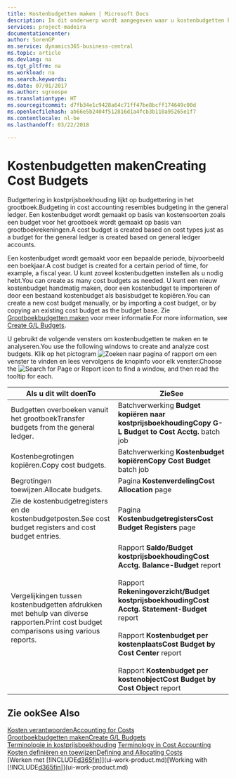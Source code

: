 ```yaml
---
title: Kostenbudgetten maken | Microsoft Docs
description: In dit onderwerp wordt aangegeven waar u kostenbudgetten kunt maken en analyseren.
services: project-madeira
documentationcenter: 
author: SorenGP
ms.service: dynamics365-business-central
ms.topic: article
ms.devlang: na
ms.tgt_pltfrm: na
ms.workload: na
ms.search.keywords: 
ms.date: 07/01/2017
ms.author: sgroespe
ms.translationtype: HT
ms.sourcegitcommit: d7fb34e1c9428a64c71ff47be8bcff174649c00d
ms.openlocfilehash: ab66e5b2404f512816d1a4fcb3b110a95265e1f7
ms.contentlocale: nl-be
ms.lasthandoff: 03/22/2018

---
```

# <a name="creating-cost-budgets"></a><span data-ttu-id="f0baf-103">Kostenbudgetten maken</span><span class="sxs-lookup"><span data-stu-id="f0baf-103">Creating Cost Budgets</span></span>
<span data-ttu-id="f0baf-104">Budgettering in kostprijsboekhouding lijkt op budgettering in het grootboek.</span><span class="sxs-lookup"><span data-stu-id="f0baf-104">Budgeting in cost accounting resembles budgeting in the general ledger.</span></span> <span data-ttu-id="f0baf-105">Een kostenbudget wordt gemaakt op basis van kostensoorten zoals een budget voor het grootboek wordt gemaakt op basis van grootboekrekeningen.</span><span class="sxs-lookup"><span data-stu-id="f0baf-105">A cost budget is created based on cost types just as a budget for the general ledger is created based on general ledger accounts.</span></span>  

<span data-ttu-id="f0baf-106">Een kostenbudget wordt gemaakt voor een bepaalde periode, bijvoorbeeld een boekjaar.</span><span class="sxs-lookup"><span data-stu-id="f0baf-106">A cost budget is created for a certain period of time, for example, a fiscal year.</span></span> <span data-ttu-id="f0baf-107">U kunt zoveel kostenbudgetten instellen als u nodig hebt.</span><span class="sxs-lookup"><span data-stu-id="f0baf-107">You can create as many cost budgets as needed.</span></span> <span data-ttu-id="f0baf-108">U kunt een nieuw kostenbudget handmatig maken, door een kostenbudget te importeren of door een bestaand kostenbudget als basisbudget te kopiëren.</span><span class="sxs-lookup"><span data-stu-id="f0baf-108">You can create a new cost budget manually, or by importing a cost budget, or by copying an existing cost budget as the budget base.</span></span> <span data-ttu-id="f0baf-109">Zie [Grootboekbudgetten maken](finance-how-create-budgets.md) voor meer informatie.</span><span class="sxs-lookup"><span data-stu-id="f0baf-109">For more information, see [Create G/L Budgets](finance-how-create-budgets.md).</span></span>

<span data-ttu-id="f0baf-110">U gebruikt de volgende vensters om kostenbudgetten te maken en te analyseren.</span><span class="sxs-lookup"><span data-stu-id="f0baf-110">You use the following windows to create and analyze cost budgets.</span></span> <span data-ttu-id="f0baf-111">Klik op het pictogram ![Zoeken naar pagina of rapport](media/ui-search/search_small.png "pictogram Zoeken naar pagina of rapport") om een venster te vinden en lees vervolgens de knopinfo voor elk venster.</span><span class="sxs-lookup"><span data-stu-id="f0baf-111">Choose the ![Search for Page or Report](media/ui-search/search_small.png "Search for Page or Report icon") icon to find a window, and then read the tooltip for each.</span></span>

|<span data-ttu-id="f0baf-112">Als u dit wilt doen</span><span class="sxs-lookup"><span data-stu-id="f0baf-112">To</span></span>|<span data-ttu-id="f0baf-113">Zie</span><span class="sxs-lookup"><span data-stu-id="f0baf-113">See</span></span>|  
|--------|---------|  
|<span data-ttu-id="f0baf-114">Budgetten overboeken vanuit het grootboek</span><span class="sxs-lookup"><span data-stu-id="f0baf-114">Transfer budgets from the general ledger.</span></span>|<span data-ttu-id="f0baf-115">Batchverwerking **Budget kopiëren naar kostprijsboekhouding**</span><span class="sxs-lookup"><span data-stu-id="f0baf-115">**Copy G-L Budget to Cost Acctg.** batch job</span></span>|  
|<span data-ttu-id="f0baf-116">Kostenbegrotingen kopiëren.</span><span class="sxs-lookup"><span data-stu-id="f0baf-116">Copy cost budgets.</span></span>|<span data-ttu-id="f0baf-117">Batchverwerking **Kostenbudget kopiëren**</span><span class="sxs-lookup"><span data-stu-id="f0baf-117">**Copy Cost Budget** batch job</span></span>|  
|<span data-ttu-id="f0baf-118">Begrotingen toewijzen.</span><span class="sxs-lookup"><span data-stu-id="f0baf-118">Allocate budgets.</span></span>|<span data-ttu-id="f0baf-119">Pagina **Kostenverdeling**</span><span class="sxs-lookup"><span data-stu-id="f0baf-119">**Cost Allocation** page</span></span>|  
|<span data-ttu-id="f0baf-120">Zie de kostenbudgetregisters en de kostenbudgetposten.</span><span class="sxs-lookup"><span data-stu-id="f0baf-120">See cost budget registers and cost budget entries.</span></span>|<span data-ttu-id="f0baf-121">Pagina **Kostenbudgetregisters**</span><span class="sxs-lookup"><span data-stu-id="f0baf-121">**Cost Budget Registers** page</span></span>|  
|<span data-ttu-id="f0baf-122">Vergelijkingen tussen kostenbudgetten afdrukken met behulp van diverse rapporten.</span><span class="sxs-lookup"><span data-stu-id="f0baf-122">Print cost budget comparisons using various reports.</span></span>|<span data-ttu-id="f0baf-123">Rapport **Saldo/Budget kostprijsboekhouding**</span><span class="sxs-lookup"><span data-stu-id="f0baf-123">**Cost Acctg. Balance-Budget** report</span></span><br /><br /> <span data-ttu-id="f0baf-124">Rapport **Rekeningoverzicht/Budget kostprijsboekhouding**</span><span class="sxs-lookup"><span data-stu-id="f0baf-124">**Cost Acctg. Statement-Budget** report</span></span><br /><br /> <span data-ttu-id="f0baf-125">Rapport **Kostenbudget per kostenplaats**</span><span class="sxs-lookup"><span data-stu-id="f0baf-125">**Cost Budget by Cost Center** report</span></span><br /><br /> <span data-ttu-id="f0baf-126">Rapport **Kostenbudget per kostenobject**</span><span class="sxs-lookup"><span data-stu-id="f0baf-126">**Cost Budget by Cost Object** report</span></span>|  

## <a name="see-also"></a><span data-ttu-id="f0baf-127">Zie ook</span><span class="sxs-lookup"><span data-stu-id="f0baf-127">See Also</span></span>  
[<span data-ttu-id="f0baf-128">Kosten verantwoorden</span><span class="sxs-lookup"><span data-stu-id="f0baf-128">Accounting for Costs</span></span>](finance-manage-cost-accounting.md)  
[<span data-ttu-id="f0baf-129">Grootboekbudgetten maken</span><span class="sxs-lookup"><span data-stu-id="f0baf-129">Create G/L Budgets</span></span>](finance-how-create-budgets.md)  
<span data-ttu-id="f0baf-130">[Terminologie in kostprijsboekhouding](finance-terminology-in-cost-accounting.md) </span><span class="sxs-lookup"><span data-stu-id="f0baf-130">[Terminology in Cost Accounting](finance-terminology-in-cost-accounting.md) </span></span>  
[<span data-ttu-id="f0baf-131">Kosten definiëren en toewijzen</span><span class="sxs-lookup"><span data-stu-id="f0baf-131">Defining and Allocating Costs</span></span>](finance-define-and-allocate-costs.md)  
<span data-ttu-id="f0baf-132">[Werken met [!INCLUDE[d365fin](includes/d365fin_md.md)]](ui-work-product.md)</span><span class="sxs-lookup"><span data-stu-id="f0baf-132">[Working with [!INCLUDE[d365fin](includes/d365fin_md.md)]](ui-work-product.md)</span></span>

